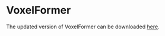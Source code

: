 # VoxelFormer
The updated version of VoxelFormer can be downloaded [here](https://github.com/gyao15/VoxelFormer/blob/main/voxelformer.pdf).
